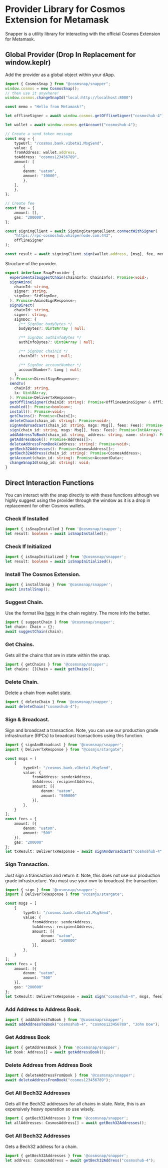 # Provider Library for Cosmos Extension for Metamask
Snapper is a utility library for interacting with the official Cosmos Extension for Metamask.

## Global Provider (Drop In Replacement for window.keplr)
Add the provider as a global object within your dApp.
```typescript
import { CosmosSnap } from "@cosmsnap/snapper";
window.cosmos = new CosmosSnap();
// then use it anywhere!
window.cosmos.changeSnapId("local:http://localhost:8080")

const memo = "Hello from Metamask!";

let offlineSigner = await window.cosmos.getOfflineSigner("cosmoshub-4");

let wallet = await window.cosmos.getAccount("cosmoshub-4");

// Create a send token message
const msg = {
    typeUrl: "/cosmos.bank.v1beta1.MsgSend",
    value: {
    fromAddress: wallet.address,
    toAddress: "cosmos123456789",
    amount: [
        {
        denom: "uatom",
        amount: "10000",
        },
    ],
    },
};

// Create fee
const fee = {
    amount: [],
    gas: "200000",
};

const signingClient = await SigningStargateClient.connectWithSigner(
    "https://rpc-cosmoshub.whispernode.com:443",
    offlineSigner
);

const result = await signingClient.sign(wallet.address, [msg], fee, memo);
```

Structure of the provider.
```typescript
export interface SnapProvider {
  experimentalSuggestChain(chainInfo: ChainInfo): Promise<void>;
  signAmino(
    chainId: string,
    signer: string,
    signDoc: StdSignDoc,
  ): Promise<AminoSignResponse>;
  signDirect(
    chainId: string,
    signer: string,
    signDoc: {
      /** SignDoc bodyBytes */
      bodyBytes?: Uint8Array | null;

      /** SignDoc authInfoBytes */
      authInfoBytes?: Uint8Array | null;

      /** SignDoc chainId */
      chainId?: string | null;

      /** SignDoc accountNumber */
      accountNumber?: Long | null;
    },
  ): Promise<DirectSignResponse>;
  sendTx(
    chainId: string,
    tx: Uint8Array,
  ): Promise<DeliverTxResponse>;
  getOfflineSigner(chainId: string): Promise<OfflineAminoSigner & OfflineDirectSigner>;
  enabled(): Promise<boolean>;
  install(): Promise<void>;
  getChains(): Promise<Chain[]>;
  deleteChain(chain_id: string): Promise<void>;
  signAndBroadcast(chain_id: string, msgs: Msg[], fees: Fees): Promise<DeliverTxResponse>;
  sign(chain_id: string, msgs: Msg[], fees: Fees): Promise<Int8Array>;
  addAddressToBook(chain_id: string, address: string, name: string): Promise<void>;
  getAddressBook(): Promise<Address[]>;
  deleteAddressFromBook(address: string): Promise<void>;
  getBech32Addresses(): Promise<CosmosAddress[]>;
  getBech32Address(chain_id: string): Promise<CosmosAddress>;
  getAccount(chain_id: string): Promise<AccountData>;
  changeSnapId(snap_id: string): void;
}
```
## Direct Interaction Functions
You can interact with the snap directly to with these functions although we highly suggest using the provider through the window as it is a drop in replacement for other Cosmos wallets.

### Check If Installed
```typescript
import { isSnapInstalled } from '@cosmsnap/snapper';
let result: boolean = await isSnapInstalled();
```

### Check If Initialized
```typescript
import { isSnapInitialized } from '@cosmsnap/snapper';
let result: boolean = await isSnapInitialized();
```

### Install The Cosmos Extension.
```typescript
import { installSnap } from '@cosmsnap/snapper';
await installSnap();
```

### Suggest Chain.
Use the format like [here](https://github.com/cosmos/chain-registry/blob/master/agoric/chain.json) in the chain registry. The more info the better.
```typescript
import { suggestChain } from '@cosmsnap/snapper';
let chain: Chain = {};
await suggestChain(chain);
```

### Get Chains.
Gets all the chains that are in state within the snap.
```typescript
import { getChains } from '@cosmsnap/snapper';
let chains: []Chain = await getChains();
```

### Delete Chain.
Delete a chain from wallet state.
```typescript
import { deleteChain } from '@cosmsnap/snapper';
await deleteChain("cosmoshub-4");
```

### Sign & Broadcast.
Sign and broadcast a transaction. Note, you can use our production grade infrastructure (RPCs) to broadcast transactions using this function.
```typescript
import { signAndBroadcast } from '@cosmsnap/snapper';
import { DeliverTxResponse } from "@cosmjs/stargate";

const msgs = [
    {
        typeUrl: "/cosmos.bank.v1beta1.MsgSend",
        value: {
            fromAddress: senderAddress,
            toAddress: recipientAddress,
            amount: [{
                denom: "uatom",
                amount: "500000"
            }],
        },
    }
];
const fees = {
    amount: [{
        denom: "uatom",
        amount: "500"
    }],
    gas: "200000"
};
let txResult: DeliverTxResponse = await signAndBroadcast("cosmoshub-4", msgs, fees);
```

### Sign Transaction.
Just sign a transaction and return it. Note, this does not use our production grade infrastructure. You must use your own to broadcast the transaction.
```typescript
import { sign } from '@cosmsnap/snapper';
import { DeliverTxResponse } from "@cosmjs/stargate";

const msgs = [
    {
        typeUrl: "/cosmos.bank.v1beta1.MsgSend",
        value: {
            fromAddress: senderAddress,
            toAddress: recipientAddress,
            amount: [{
                denom: "uatom",
                amount: "500000"
            }],
        },
    }
];
const fees = {
    amount: [{
        denom: "uatom",
        amount: "500"
    }],
    gas: "200000"
};
let txResult: DeliverTxResponse = await sign("cosmoshub-4", msgs, fees);
```

### Add Address to Address Book.
```typescript
import { addAddressToBook } from '@cosmsnap/snapper';
await addAddressToBook("cosmoshub-4", "cosmos123456789", "John Doe");
```

### Get Address Book
```typescript
import { getAddressBook } from '@cosmsnap/snapper';
let book: Address[] = await getAddressBook();
```

### Delete Address from Address Book
```typescript
import { deleteAddressFromBook } from '@cosmsnap/snapper';
await deleteAddressFromBook("cosmos123456789");
```

### Get All Bech32 Addresses
Gets all the Bech32 addresses for all chains in state. Note, this is an expensively heavy operation so use wisely.
```typescript
import { getBech32Addresses } from '@cosmsnap/snapper';
let allAddresses: CosmosAddress[] = await getBech32Addresses();
```

### Get All Bech32 Addresses
Gets a Bech32 address for a chain.
```typescript
import { getBech32Addresses } from '@cosmsnap/snapper';
let address: CosmosAddress = await getBech32Address("cosmoshub-4");
```